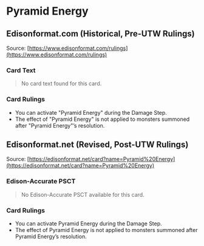 # Pyramid Energy

## Edisonformat.com (Historical, Pre-UTW Rulings)

Source: [https://www.edisonformat.com/rulings](https://www.edisonformat.com/rulings)

### Card Text

> No card text found for this card.

### Card Rulings

*   You can activate "Pyramid Energy" during the Damage Step.
*   The effect of "Pyramid Energy" is not applied to monsters summoned after "Pyramid Energy"’s resolution.

## Edisonformat.net (Revised, Post-UTW Rulings)

Source: [https://edisonformat.net/card?name=Pyramid%20Energy](https://edisonformat.net/card?name=Pyramid%20Energy)

### Edison-Accurate PSCT

> No Edison-Accurate PSCT available for this card.

### Card Rulings

*   You can activate Pyramid Energy during the Damage Step.
*   The effect of Pyramid Energy is not applied to monsters summoned after Pyramid Energy’s resolution.
            